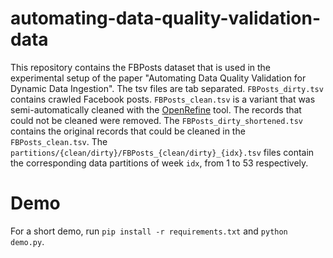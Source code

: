 # automating-data-quality-validation-data
This repository contains the FBPosts dataset that is used in the experimental setup of the paper "Automating Data Quality Validation for Dynamic Data Ingestion".
The tsv files are tab separated. ```FBPosts_dirty.tsv``` contains crawled Facebook posts. ```FBPosts_clean.tsv``` is a variant that was semi-automatically cleaned with the [OpenRefine](https://openrefine.org/) tool. The records that could not be cleaned were removed. The ```FBPosts_dirty_shortened.tsv``` contains the original records that could be cleaned in the ```FBPosts_clean.tsv```. The ```partitions/{clean/dirty}/FBPosts_{clean/dirty}_{idx}.tsv``` files contain the corresponding data partitions of week ```idx```, from 1 to 53 respectively.

# Demo
For a short demo, run ```pip install -r requirements.txt``` and ```python demo.py```.
